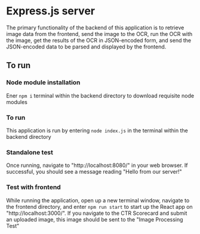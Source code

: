 # Express.js server

The primary functionality of the backend of this application is to retrieve image data from the frontend, send the image to the OCR, run the OCR with the image, get the results of the OCR in JSON-encoded form, and send the JSON-encoded data to be parsed and displayed by the frontend.

## To run

### Node module installation

Ener `npm i` terminal within the backend directory to download requisite node modules

### To run

This application is run by entering `node index.js` in the terminal within the backend directory

### Standalone test

Once running, navigate to "http://localhost:8080/" in your web browser. If successful, you should see a message reading "Hello from our server!"

### Test with frontend

While running the application, open up a new terminal window, navigate to the frontend directory, and enter `npm run start` to start up the React app on "http://localhost:3000/". If you navigate to the CTR Scorecard and submit an uploaded image, this image should be sent to the "Image Processing Test"